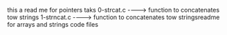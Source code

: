 this a read me for pointers taks 
0-strcat.c ----> function to concatenates tow strings
1-strncat.c ----> function to concatenates tow stringsreadme for arrays and strings code files
